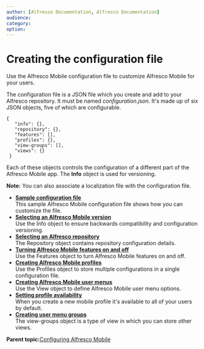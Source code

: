 ```yaml
---
author: [Alfresco Documentation, Alfresco Documentation]
audience: 
category: 
option: 
---
```


# Creating the configuration file

Use the Alfresco Mobile configuration file to customize Alfresco Mobile for your users.

The configuration file is a JSON file which you create and add to your Alfresco repository. It must be named *configuration.json*. It's made up of six JSON objects, five of which are configurable.

```
{
   "info": {},
   "repository": {},
   "features": [],
   "profiles": {},
   "view-groups": [],
   "views": {}
 }
```

Each of these objects controls the configuration of a different part of the Alfresco Mobile app. The **Info** object is used for versioning.

**Note:** You can also associate a localization file with the configuration file.

-   **[Sample configuration file](../references/mobile-config-file.md)**  
This sample Alfresco Mobile configuration file shows how you can customize the file.
-   **[Selecting an Alfresco Mobile version](../references/mobile-config-info.md)**  
Use the Info object to ensure backwards compatibility and configuration versioning.
-   **[Selecting an Alfresco repository](../references/mobile-config-repository.md)**  
The Repository object contains repository configuration details.
-   **[Turning Alfresco Mobile features on and off](../references/mobile-config-features.md)**  
Use the Features object to turn Alfresco Mobile features on and off.
-   **[Creating Alfresco Mobile profiles](../references/mobile-config-profiles.md)**  
Use the Profiles object to store multiple configurations in a single configuration file.
-   **[Creating Alfresco Mobile user menus](../references/mobile-config-views.md)**  
Use the View object to define Alfresco Mobile user menu options.
-   **[Setting profile availability](../references/mobile-config-access.md)**  
When you create a new mobile profile it's available to all of your users by default.
-   **[Creating user menu groups](../references/mobile-config-view-groups.md)**  
The view-groups object is a type of view in which you can store other views.

**Parent topic:**[Configuring Alfresco Mobile](../topics/mobile-config.md)

